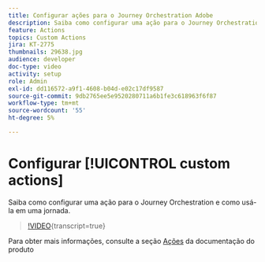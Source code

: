 ```yaml
---
title: Configurar ações para o Journey Orchestration Adobe
description: Saiba como configurar uma ação para o Journey Orchestration e como usá-la em uma jornada.
feature: Actions
topics: Custom Actions
jira: KT-2775
thumbnails: 29638.jpg
audience: developer
doc-type: video
activity: setup
role: Admin
exl-id: dd116572-a9f1-4608-b04d-e02c17df9587
source-git-commit: 9db2765ee5e9520280711a6b1fe3c618963f6f87
workflow-type: tm+mt
source-wordcount: '55'
ht-degree: 5%

---
```


# Configurar [!UICONTROL custom actions]

Saiba como configurar uma ação para o Journey Orchestration e como usá-la em uma jornada.

>[!VIDEO](https://video.tv.adobe.com/v/29638?learn=on){transcript=true}

Para obter mais informações, consulte a seção [Ações](https://experienceleague.adobe.com/docs/journeys/using/action-journeys/action.html?lang=en) da documentação do produto
